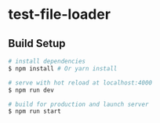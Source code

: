 # test-file-loader

## Build Setup

``` bash
# install dependencies
$ npm install # Or yarn install

# serve with hot reload at localhost:4000
$ npm run dev

# build for production and launch server
$ npm run start
